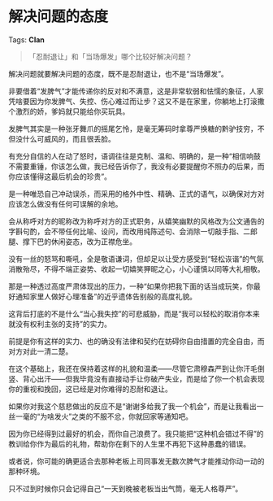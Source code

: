 # 解决问题的态度

Tags: **Clan**

> 「忍耐退让」和「当场爆发」哪个比较好解决问题？



解决问题就要解决问题的态度，既不是忍耐退让，也不是“当场爆发”。

非要借着“发脾气”才能传递你的反对和不满意，这是非常软弱和怯懦的象征，人家凭啥要因为你发脾气、失控、伤心难过而让步？这又不是在家里，你躺地上打滚撒个激烈的娇，爹妈就只能给你买玩具。

发脾气其实是一种张牙舞爪的摇尾乞怜，是毫无筹码时拿尊严换糖的黔驴技穷，不但没什么可威风的，而且很丢脸。

有充分自信的人在动了怒时，语调往往是克制、温和、明确的，是一种“相信响鼓不需要重锤，你该怎么做，我已经告诉你了，我没有必要提醒你不照办的后果，而你应该懂得这最后机会的珍贵”。

是一种唯恐自己冲动误杀，而采用的格外中性、精确、正式的语气，以确保对方对应该怎么做没有任何可误解的余地。

会从称呼对方的昵称改为称呼对方的正式职务，从嬉笑幽默的风格改为公文通告的字斟句酌，会不带任何比喻、设问，而改用纯陈述句、会消除一切敲手指、二郎腿、撑下巴的休闲姿态，改为正襟危坐。

没有一丝的怒骂和嘶吼，全是敬语谦词，但却足以让受方感受到“轻松诙谐”的气氛消散殆尽，不得不端正姿势、收起一切嬉笑狎昵之心，小心谨慎以同等大礼相敬。

那是一种透过高度严肃体现出的压力，一种“如果你把我下面的话当成玩笑，你最好通知家里人做好心理准备”的近乎遗体告别般的高度礼貌。

这背后打底的不是什么“当心我失控”的可悲威胁，而是“我可以轻松的取消你本来就没有权利主张的支持”的实力。

前提是你有这样的实力、也的确没有法律和契约在妨碍你自由措置的完全自由，而对方对此一清二楚。

在这个基础上，我还在保持着这样的礼貌和温柔——尽管它肃穆森严到让你汗毛倒竖、背心出汗——但我毕竟没有直接动手让你破产失业，而是给了你一个机会表现你的重视和挽回，这已经是对你难得的忍耐和退让。

如果你对我这个慈悲做出的反应不是“谢谢多给我了我一个机会”，而是让我看出一丝一毫的“为啥发火”之类的不服不忿，你就回家等通知吧。

因为你已经得到过最好的机会，而你自己浪费了。我只能把“这种机会错过不得”的教训给你作为最后的礼物，帮助你在剩下的人生里不再犯下这种愚蠢的错误。

或者说，你可能的确更适合去那种老板上司同事发无数次脾气才能推动你动一动的那种环境。

只不过到时候你只会记得自己“一天到晚被老板当出气筒，毫无人格尊严”。



